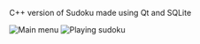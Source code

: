 C++ version of Sudoku made using Qt and SQLite

![Main menu](https://github.com/user-attachments/assets/01e9f391-93dd-457e-b5bf-8451a6d94849)
![Playing sudoku](https://github.com/user-attachments/assets/040d0b69-2c2e-499a-92be-6818daf7a5e6)
